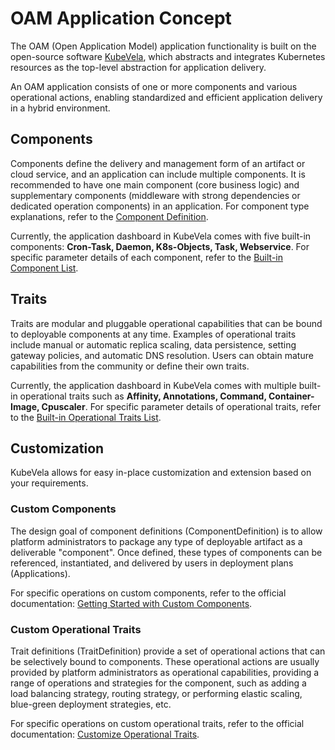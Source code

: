 # OAM Application Concept

The OAM (Open Application Model) application functionality is built on the open-source software [KubeVela](http://kubevela.net/en/docs/v1.2/), which abstracts and integrates Kubernetes resources as the top-level abstraction for application delivery.

An OAM application consists of one or more components and various operational actions, enabling standardized and efficient application delivery in a hybrid environment.

## Components

Components define the delivery and management form of an artifact or cloud service, and an application can include multiple components. It is recommended to have one main component (core business logic) and supplementary components (middleware with strong dependencies or dedicated operation components) in an application. For component type explanations, refer to the [Component Definition](http://kubevela.net/en/docs/v1.2/platform-engineers/oam/x-definition#component-definition).

Currently, the application dashboard in KubeVela comes with five built-in components: **Cron-Task, Daemon, K8s-Objects, Task, Webservice**. For specific parameter details of each component, refer to the [Built-in Component List](http://kubevela.net/en/docs/end-user/components/references).

## Traits

Traits are modular and pluggable operational capabilities that can be bound to deployable components at any time. Examples of operational traits include manual or automatic replica scaling, data persistence, setting gateway policies, and automatic DNS resolution. Users can obtain mature capabilities from the community or define their own traits.

Currently, the application dashboard in KubeVela comes with multiple built-in operational traits such as **Affinity, Annotations, Command, Container-Image, Cpuscaler**. For specific parameter details of operational traits, refer to the [Built-in Operational Traits List](http://kubevela.net/en/docs/end-user/traits/references).

## Customization

KubeVela allows for easy in-place customization and extension based on your requirements.

### Custom Components

The design goal of component definitions (ComponentDefinition) is to allow platform administrators to package any type of deployable artifact as a deliverable "component". Once defined, these types of components can be referenced, instantiated, and delivered by users in deployment plans (Applications).

For specific operations on custom components, refer to the official documentation: [Getting Started with Custom Components](http://kubevela.net/en/docs/v1.2/platform-engineers/components/custom-component).

### Custom Operational Traits

Trait definitions (TraitDefinition) provide a set of operational actions that can be selectively bound to components. These operational actions are usually provided by platform administrators as operational capabilities, providing a range of operations and strategies for the component, such as adding a load balancing strategy, routing strategy, or performing elastic scaling, blue-green deployment strategies, etc.

For specific operations on custom operational traits, refer to the official documentation: [Customize Operational Traits](http://kubevela.net/en/docs/v1.2/platform-engineers/traits/customize-trait).

